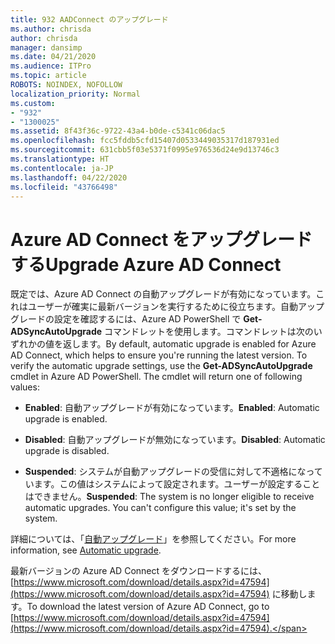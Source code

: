 ```yaml
---
title: 932 AADConnect のアップグレード
ms.author: chrisda
author: chrisda
manager: dansimp
ms.date: 04/21/2020
ms.audience: ITPro
ms.topic: article
ROBOTS: NOINDEX, NOFOLLOW
localization_priority: Normal
ms.custom:
- "932"
- "1300025"
ms.assetid: 8f43f36c-9722-43a4-b0de-c5341c06dac5
ms.openlocfilehash: fcc5fddb5cfd15407d0533449035317d187931ed
ms.sourcegitcommit: 631cbb5f03e5371f0995e976536d24e9d13746c3
ms.translationtype: HT
ms.contentlocale: ja-JP
ms.lasthandoff: 04/22/2020
ms.locfileid: "43766498"
---
```

# <a name="upgrade-azure-ad-connect"></a><span data-ttu-id="0c3b7-102">Azure AD Connect をアップグレードする</span><span class="sxs-lookup"><span data-stu-id="0c3b7-102">Upgrade Azure AD Connect</span></span>

<span data-ttu-id="0c3b7-p101">既定では、Azure AD Connect の自動アップグレードが有効になっています。これはユーザーが確実に最新バージョンを実行するために役立ちます。自動アップグレードの設定を確認するには、Azure AD PowerShell で **Get-ADSyncAutoUpgrade** コマンドレットを使用します。コマンドレットは次のいずれかの値を返します。</span><span class="sxs-lookup"><span data-stu-id="0c3b7-p101">By default, automatic upgrade is enabled for Azure AD Connect, which helps to ensure you're running the latest version. To verify the automatic upgrade settings, use the **Get-ADSyncAutoUpgrade** cmdlet in Azure AD PowerShell. The cmdlet will return one of following values:</span></span>

- <span data-ttu-id="0c3b7-106">**Enabled**: 自動アップグレードが有効になっています。</span><span class="sxs-lookup"><span data-stu-id="0c3b7-106">**Enabled**: Automatic upgrade is enabled.</span></span>

- <span data-ttu-id="0c3b7-107">**Disabled**: 自動アップグレードが無効になっています。</span><span class="sxs-lookup"><span data-stu-id="0c3b7-107">**Disabled**: Automatic upgrade is disabled.</span></span>

- <span data-ttu-id="0c3b7-p102">**Suspended**: システムが自動アップグレードの受信に対して不適格になっています。この値はシステムによって設定されます。ユーザーが設定することはできません。</span><span class="sxs-lookup"><span data-stu-id="0c3b7-p102">**Suspended**: The system is no longer eligible to receive automatic upgrades. You can't configure this value; it's set by the system.</span></span>

<span data-ttu-id="0c3b7-110">詳細については、「[自動アップグレード](https://docs.microsoft.com/azure/active-directory/connect/active-directory-aadconnect-feature-automatic-upgrade)」を参照してください。</span><span class="sxs-lookup"><span data-stu-id="0c3b7-110">For more information, see [Automatic upgrade](https://docs.microsoft.com/azure/active-directory/connect/active-directory-aadconnect-feature-automatic-upgrade).</span></span>

<span data-ttu-id="0c3b7-111">最新バージョンの Azure AD Connect をダウンロードするには、[https://www.microsoft.com/download/details.aspx?id=47594](https://www.microsoft.com/download/details.aspx?id=47594) に移動します。</span><span class="sxs-lookup"><span data-stu-id="0c3b7-111">To download the latest version of Azure AD Connect, go to [https://www.microsoft.com/download/details.aspx?id=47594](https://www.microsoft.com/download/details.aspx?id=47594).</span></span>
